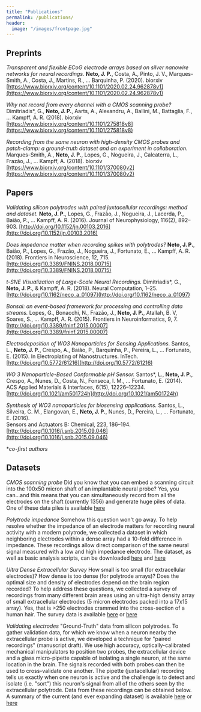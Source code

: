 ```yaml
---
title: "Publications"
permalink: /publications/
header:
  image: "/images/frontpage.jpg"
---
```


## Preprints

*Transparent and flexible ECoG electrode arrays based on silver nanowire networks for neural recordings.*
**Neto, J. P.**, Costa, A., Pinto, J. V., Marques-Smith, A., Costa, J., Martins, R., … Barquinha, P. (2020).
biorxiv [https://www.biorxiv.org/content/10.1101/2020.02.24.962878v1](https://www.biorxiv.org/content/10.1101/2020.02.24.962878v1)


*Why not record from every channel with a CMOS scanning probe?*
Dimitriadis*, G., **Neto, J. P.**, Aarts, A., Alexandru, A., Ballini, M., Battaglia, F., … Kampff, A. R. (2018).
biorxiv [https://www.biorxiv.org/content/10.1101/275818v8](https://www.biorxiv.org/content/10.1101/275818v8)


*Recording from the same neuron with high-density CMOS probes and patch-clamp: a ground-truth dataset and an experiment in collaboration.*
Marques-Smith, A., **Neto, J. P.**, Lopes, G., Nogueira, J., Calcaterra, L., Frazão, J., … Kampff, A. (2018).
biorxiv [https://www.biorxiv.org/content/10.1101/370080v2](https://www.biorxiv.org/content/10.1101/370080v2)

## Papers 

*Validating silicon polytrodes with paired juxtacellular recordings: method and dataset.*
**Neto, J. P.**, Lopes, G., Frazão, J., Nogueira, J., Lacerda, P., Baião, P., … Kampff, A. R. (2016). 
Journal of Neurophysiology, 116(2), 892–903. [http://doi.org/10.1152/jn.00103.2016](http://doi.org/10.1152/jn.00103.2016)


*Does impedance matter when recording spikes with polytrodes?*
**Neto, J. P.**, Baião, P., Lopes, G., Frazão, J., Nogueira, J., Fortunato, E., … Kampff, A. R. (2018). 
Frontiers in Neuroscience, 12, 715. [http://doi.org/10.3389/FNINS.2018.00715](http://doi.org/10.3389/FNINS.2018.00715)


*t-SNE Visualization of Large-Scale Neural Recordings.*
Dimitriadis*, G., **Neto, J. P.**, & Kampff, A. R. (2018). 
Neural Computation, 1–25. [http://doi.org/10.1162/neco_a_01097](http://doi.org/10.1162/neco_a_01097)


*Bonsai: an event-based framework for processing and controlling data streams.*
Lopes, G., Bonacchi, N., Frazão, J., **Neto, J. P.**, Atallah, B. V, Soares, S., … Kampff, A. R. (2015). 
Frontiers in Neuroinformatics, 9, 7. [http://doi.org/10.3389/fninf.2015.00007](http://doi.org/10.3389/fninf.2015.00007)


*Electrodeposition of WO3 Nanoparticles for Sensing Applications.*
Santos, L., **Neto, J. P.**, Crespo, A., Baião, P., Barquinha, P., Pereira, L., … Fortunato, E. (2015). 
In Electroplating of Nanostructures. InTech. [http://doi.org/10.5772/61216](http://doi.org/10.5772/61216)


*WO 3 Nanoparticle-Based Conformable pH Sensor.*
Santos*, L., **Neto, J. P.**, Crespo, A., Nunes, D., Costa, N., Fonseca, I. M., … Fortunato, E. (2014).  
ACS Applied Materials & Interfaces, 6(15), 12226–12234. [http://doi.org/10.1021/am501724h](http://doi.org/10.1021/am501724h)


*Synthesis of WO3 nanoparticles for biosensing applications.*
Santos, L., Silveira, C. M., Elangovan, E., **Neto, J. P.**, Nunes, D., Pereira, L., … Fortunato, E. (2016).  
Sensors and Actuators B: Chemical, 223, 186–194. [http://doi.org/10.1016/j.snb.2015.09.046](http://doi.org/10.1016/j.snb.2015.09.046)


**co-first authors*


## Datasets

*CMOS scanning probe*
Did you know that you can embed a scanning circuit into the 100x50 micron shaft of an implantable neural probe? Yes, you can...and this means that you can simultaneously record from all the electrodes on the shaft (currently 1356) and generate huge piles of data.
One of these data piles is available [here](https://www.kampff-lab.org/cmos-scanning) 


*Polytrode impedance*
Somehow this question won't go away. To help resolve whether the impedance of an electrode matters for recording neural activity with a modern polytrode, we collected a dataset in which neighboring electrodes within a dense array had a 10-fold difference in impedance. These recordings allow direct comparison of the same neural signal measured with a low and high impedance electrode.
The dataset, as well as basic analysis scripts, can be downloaded [here](https://www.kampff-lab.org/polytrode-impedance) and [here](https://crcns.org/data-sets/methods)


*Ultra Dense Extracellular Survey*
How small is too small (for extracellular electrodes)? How dense is too dense (for polytrode arrays)? Does the optimal size and density of electrodes depend on the brain region recorded?
To help address these questions, we collected a survey of recordings from many different brain areas using an ultra-high density array of small extracellular electrodes (5 micron electrodes packed into a 17x15 array).
Yes, that is >250 electrodes crammed into the cross-section of a human hair.
The survey data is available [here](https://www.kampff-lab.org/ultra-dense-survey) or [here](https://crcns.org/data-sets/methods)


*Validating electrodes*
"Ground-Truth" data from silicon polytrodes. To gather validation data, for which we know when a neuron nearby the extracellular probe is active, we developed a technique for "paired recordings" (manuscript draft). We use high accuracy, optically-calibrated mechanical manipulators to position two probes, the extracellular device and a glass micro-pipette capable of isolating a single neuron, at the same location in the brain. The signals recorded with both probes can then be used to cross-validate one another. The pipette (juxtacellular) recording tells us exactly when one neuron is active and the challenge is to detect and isolate (i.e. "sort") this neuron's signal from all of the others seen by the extracellular polytrode. Data from these recordings can be obtained below. A summary of the current (and ever expanding dataset) is available [here](https://www.kampff-lab.org/validating-electrodes) or [here](https://crcns.org/data-sets/methods)



